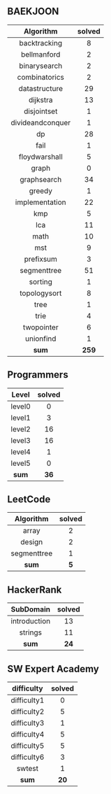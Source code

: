 ## BAEKJOON
|    Algorithm    | solved |
| :-------------: | :----: |
|backtracking|8|
|bellmanford|2|
|binarysearch|2|
|combinatorics|2|
|datastructure|29|
|dijkstra|13|
|disjointset|1|
|divideandconquer|1|
|dp|28|
|fail|1|
|floydwarshall|5|
|graph|0|
|graphsearch|34|
|greedy|1|
|implementation|22|
|kmp|5|
|lca|11|
|math|10|
|mst|9|
|prefixsum|3|
|segmenttree|51|
|sorting|1|
|topologysort|8|
|tree|1|
|trie|4|
|twopointer|6|
|unionfind|1|
| **sum** | **259**|

## Programmers
|    Level    | solved |
| :-------------: | :----: |
|level0|0|
|level1|3|
|level2|16|
|level3|16|
|level4|1|
|level5|0|
| **sum** | **36**|

## LeetCode
|    Algorithm    | solved |
| :-------------: | :----: |
|array|2|
|design|2|
|segmenttree|1|
| **sum** | **5**|

## HackerRank
|    SubDomain    | solved |
| :-------------: | :----: |
|introduction|13|
|strings|11|
| **sum** | **24**|

## SW Expert Academy
|    difficulty    | solved |
| :-------------: | :----: |
|difficulty1|0|
|difficulty2|5|
|difficulty3|1|
|difficulty4|5|
|difficulty5|5|
|difficulty6|3|
|swtest|1|
| **sum** | **20**|

